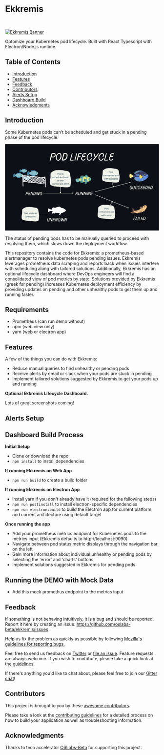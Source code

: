 <h1 align="left"> Ekkremis </h1> <br>
<p align="left">
  <a href="[https://github.com/oslabs-beta/Ekkremis](https://github.com/oslabs-beta/Ekkremis)"> 
    <img alt="Ekkremis Banner" title="Ekkremis Banner" src="./src/img/Ekkremis_Banner.jpg" width="650">
  </a>
</p>

<p align="left">
  Optomize your Kubernetes pod lifecycle. Built with React Typescript with Electron/Node.js runtime.
</p>

<!-- START doctoc generated TOC please keep comment here to allow auto update -->
<!-- DON'T EDIT THIS SECTION, INSTEAD RE-RUN doctoc TO UPDATE -->
## Table of Contents

- [Introduction](#introduction)
- [Features](#features)
- [Feedback](#feedback)
- [Contributors](#contributors)
- [Alerts Setup](#alerts-setup)
- [Dashboard Build](#dashboard-build)
- [Acknowledgments](#acknowledgments)

<!-- END doctoc generated TOC please keep comment here to allow auto update -->
## Introduction

Some Kubernetes pods can't be scheduled and get stuck in a pending phase of the pod lifecycle. 

<p align="left">
  <img src = "./src/img/pod_lifecycle.svg" width="650">
</p>

The status of pending pods has to be manually queried to proceed with resolving them, which slows down the deployment workflow. 

This repository contains the code for Ekkremis: a prometheus-based alertmanager to resolve kubernetes pods pending issues. Ekkremis leverages prometheus data scraping and reports back when issues interfere with scheduling along with tailored solutions. Additionally, Ekkremis has an optional lifecycle dashboard where DevOps engineers will find a consolidated view of pod metrics by state. Solutions provided by Ekkremis (greek for pending) increases Kubernetes deployment efficiency by providing updates on pending and other unhealthy pods to get them up and running faster. 

## Requirements
- Prometheus (can run demo without)
- npm (web view only)
- yarn (web or electron app)

## Features

A few of the things you can do with Ekkremis:

* Reduce manual queries to find unhealthy or pending pods 
* Receive alerts by email or slack when your pods are stuck in pending
* Implement tailored solutions suggested by Ekkremis to get your pods up and running


**Optional Ekkremis Lifecycle Dashboard.**

Lots of great screenshots coming! 

<!-- 
<p align="left">
  <img src = "./src/img/charts.png" width=350>
</p>

<p align="left">
  <img src = "./src/img/charts.png" width=700>
</p> -->


## Alerts Setup
<!-- 
1. `npm install` will download dependencies..
2. `pendingPods-PrometheusRulesFile.yml` contains .... -->

## Dashboard Build Process
<!-- - Follow the [React Native Guide](https://facebook.github.io/react-native/docs/getting-started.html) for getting started building a project with native code. **A Mac is required if you wish to develop for iOS.** -->

**Initial Setup**
- Clone or download the repo
- `npm install` to install dependencies

**If running Ekkremis on Web App**
- `npm run build` to create a build folder

**If running Ekkremis on Electron App**
- install yarn if you don't already have it (required for the following steps)
- `npm run postinstall` to install electron-specific dependencies
- `npm run electron:build` to build the Electron app for current platform and current architecture using default target

**Once running the app**
- Add your prometheus metrics endpoint for Kubernetes pods to the metrics input (Ekkremis defaults to http://localhost:9090)
- Navigate between pod status metric displays through the navigation bar on the left
- Gain more information about individual unhealthy or pending pods by selecting the 'error' and 'charts' buttons
- Implement solutions suggested in Ekkremis for pending pods

## Running the DEMO with Mock Data

- Add this mock promethus endpoint to the metrics input

## Feedback

If something is not behaving intuitively, it is a bug and should be reported.
Report it here by creating an issue: https://github.com/oslabs-beta/ekkremis/issues

Help us fix the problem as quickly as possible by following [Mozilla's guidelines for reporting bugs.](https://developer.mozilla.org/en-US/docs/Mozilla/QA/Bug_writing_guidelines#General_Outline_of_a_Bug_Report)

Feel free to send us feedback on [Twitter](https://twitter.com/gitpointapp) or [file an issue](https://github.com/gitpoint/git-point/issues/new). Feature requests are always welcome. If you wish to contribute, please take a quick look at the [guidelines](./CONTRIBUTING.md)!

If there's anything you'd like to chat about, please feel free to join our [Gitter chat](https://gitter.im/git-point)!

## Contributors

This project is brought to you by these [awesome contributors](./CONTRIBUTORS.md).

Please take a look at the [contributing guidelines](./CONTRIBUTING.md) for a detailed process on how to build your application as well as troubleshooting information.

## Acknowledgments

Thanks to tech accelerator [OSLabs-Beta](https://github.com/oslabs-beta) for supporting this project.

